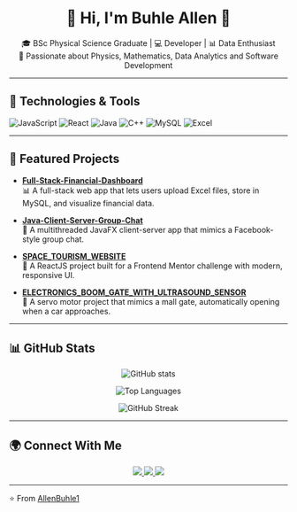 <h1 align="center">🌙 Hi, I'm Buhle Allen 👋</h1>

<p align="center">
  🎓 BSc Physical Science Graduate | 💻 Developer | 📊 Data Enthusiast <br>
  🚀 Passionate about Physics, Mathematics, Data Analytics and Software Development
</p>

---

## 🔧 Technologies & Tools  
![JavaScript](https://img.shields.io/badge/Code-JavaScript-yellow?logo=javascript&style=for-the-badge)
![React](https://img.shields.io/badge/Framework-React-61DAFB?logo=react&logoColor=white&style=for-the-badge)
![Java](https://img.shields.io/badge/Language-Java-red?logo=openjdk&style=for-the-badge)
![C++](https://img.shields.io/badge/Code-C++-00599C?logo=cplusplus&style=for-the-badge)
![MySQL](https://img.shields.io/badge/Database-MySQL-4479A1?logo=mysql&style=for-the-badge)
![Excel](https://img.shields.io/badge/Tool-Excel-217346?logo=microsoft-excel&style=for-the-badge)

---

## 🚀 Featured Projects  

- [**Full-Stack-Financial-Dashboard**](https://github.com/AllenBuhle1/Full-Stack-Financial-Dashboard)  
  📊 A full-stack web app that lets users upload Excel files, store in MySQL, and visualize financial data.

- [**Java-Client-Server-Group-Chat**](https://github.com/AllenBuhle1/Java-Client-Server-Group-Chat)  
  💬 A multithreaded JavaFX client-server app that mimics a Facebook-style group chat.

- [**SPACE_TOURISM_WEBSITE**](https://github.com/AllenBuhle1/SPACE_TOURISM_WEBSITE)  
  🌌 A ReactJS project built for a Frontend Mentor challenge with modern, responsive UI.

- [**ELECTRONICS_BOOM_GATE_WITH_ULTRASOUND_SENSOR**](https://github.com/AllenBuhle1/ELECTRONICS_BOOM_GATE_WITH_ULTRASOUND_SENSOR)  
  🚗 A servo motor project that mimics a mall gate, automatically opening when a car approaches.

---

## 📊 GitHub Stats  

<p align="center">
  <img src="https://github-readme-stats.vercel.app/api?username=AllenBuhle1&show_icons=true&theme=dark&hide_border=true" alt="GitHub stats" />
</p>

<p align="center">
  <img src="https://github-readme-stats.vercel.app/api/top-langs/?username=AllenBuhle1&layout=compact&theme=dark&hide_border=true" alt="Top Languages" />
</p>

<p align="center">
  <img src="https://streak-stats.demolab.com/?user=AllenBuhle1&theme=dark&hide_border=true" alt="GitHub Streak" />
</p>

---

## 🌍 Connect With Me  

<p align="center">
  <a href="https://linkedin.com/in/buhleallen">
    <img src="https://img.shields.io/badge/LinkedIn-BuhleAllen-blue?logo=linkedin&style=for-the-badge" />
  </a>
  <a href="https://github.com/AllenBuhle1">
    <img src="https://img.shields.io/badge/GitHub-AllenBuhle1-black?logo=github&style=for-the-badge" />
  </a>
  <a href="https://instagram.com/allenbuhle">
    <img src="https://img.shields.io/badge/Instagram-@allenbuhle-purple?logo=instagram&style=for-the-badge" />
  </a>
</p>

---

⭐️ From [AllenBuhle1](https://github.com/AllenBuhle1)
